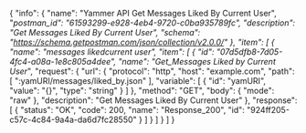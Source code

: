 {
  "info": {
    "name": "Yammer API Get Messages Liked By Current User",
    "_postman_id": "61593299-e928-4eb4-9720-c0ba935789fc",
    "description": "Get Messages Liked By Current User",
    "schema": "https://schema.getpostman.com/json/collection/v2.0.0/"
  },
  "item": [
    {
      "name": "messages likedcurrent user",
      "item": [
        {
          "id": "07d5dfb8-7d05-4fc4-a08a-1e8c805a4dee",
          "name": "Get_Messages Liked by Current User_",
          "request": {
            "url": {
              "protocol": "http",
              "host": "example.com",
              "path": [
                ":yamURI/messages/liked_by.json"
              ],
              "variable": [
                {
                  "id": "yamURI",
                  "value": "{}",
                  "type": "string"
                }
              ]
            },
            "method": "GET",
            "body": {
              "mode": "raw"
            },
            "description": "Get Messages Liked By Current User"
          },
          "response": [
            {
              "status": "OK",
              "code": 200,
              "name": "Response_200",
              "id": "924ff205-c57c-4c84-9a4a-da6d7fc28550"
            }
          ]
        }
      ]
    }
  ]
}